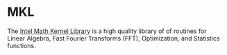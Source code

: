 # MKL

The [Intel Math Kernel Library](https://software.intel.com/en-us/intel-mkl/) is a high quality library of of routines for Linear Algebra, Fast Fourier Transforms (FFT), Optimization, and Statistics functions.